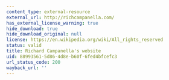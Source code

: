 ```yaml
---
content_type: external-resource
external_url: http://richcampanella.com/
has_external_license_warning: true
hide_download: true
hide_download_original: null
license: https://en.wikipedia.org/wiki/All_rights_reserved
status: valid
title: Richard Campanella's website
uid: 88993561-5d86-4d8e-b60f-6fed4bfcefc3
url_status_code: 200
wayback_url: ''
---
```

